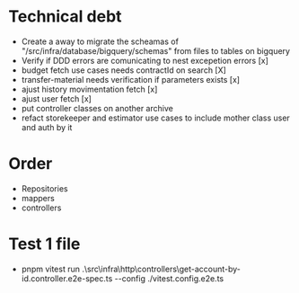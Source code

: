 # Technical debt
- Create a away to migrate the scheamas of "/src/infra/database/bigquery/schemas" from files to tables on bigquery
- Verify if DDD errors are comunicating to nest excepetion errors [x]
- budget fetch use cases needs contractId on search [X]
- transfer-material needs verification if parameters exists [x]
- ajust history movimentation fetch [x]
- ajust user fetch [x]
- put controller classes on another archive 
- refact storekeeper and estimator use cases to include mother class user and auth by it


# Order
- Repositories
- mappers
- controllers

# Test 1 file
- pnpm vitest run .\src\infra\http\controllers\get-account-by-id.controller.e2e-spec.ts --config ./vitest.config.e2e.ts 
